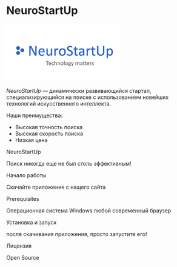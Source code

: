 # NeuroStartUp

![](logo.png)

*NeuroStartUp* — динамически развивающийся стартап, специализирующийся на поиске с использованием новейших технологий искусственного интеллекта.

Наши преимущества:
* Высокая точность поиска
* Высокая скорость поиска
* Низкая цена

NeuroStartUp

Поиск никогда еще не был столь эффективным!

Начало работы

Скачайте приложение с нащего сайта

Prerequisites

Операционная система Windows
любой современный браузер

Установка и запуск

после скачивания приложения, просто запустите его!

Лицензия

Open Source